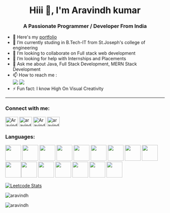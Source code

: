 <h1 align="center">Hiii 👋, I'm Aravindh kumar</h1>
<h3 align="center">A Passionate Programmer / Developer From India</h3>

- 🔭 Here's my [portfolio](https://aravindh2003.github.io/Portfolio/)                                                 
- 🌱 I’m currently studing in B.Tech-IT from St.Joseph's college of engineering
- 👯 I’m looking to collaborate on Full stack web development
- 🤔 I’m looking for help with Internships and Placements
- 💬 Ask me about Java, Full Stack Development, MERN Stack Development 
- 📫 How to reach me :
<br /> [<img src="https://img.shields.io/badge/Twitter-1DA1F2?style=for-the-badge&logo=twitter&logoColor=white" />](https://twitter.com/Aravindh_023) [<img src="https://img.shields.io/badge/LinkedIn-0077B5?style=for-the-badge&logo=linkedin&logoColor=white" />](https://www.linkedin.com/in/aravindh-kumar-239220237/)
- ⚡ Fun fact: I know  High On Visual Creativity

---
<h3 align="left">Connect with me:</h3>
<p align="left">
<a href="https://twitter.com/Aravindh_023" target="blank"><img align="center" src="https://raw.githubusercontent.com/rahuldkjain/github-profile-readme-generator/master/src/images/icons/Social/twitter.svg" alt="Aravindh_023" height="30" width="40" /></a>
<a href="https://www.linkedin.com/in/aravindh-kumar-239220237/" target="blank"><img align="center" src="https://raw.githubusercontent.com/rahuldkjain/github-profile-readme-generator/master/src/images/icons/Social/linked-in-alt.svg" alt="aravindh-kumar-239220237" height="30" width="40" /></a>
<a href="https://www.facebook.com/profile.php?id=100074407792386" target="blank"><img align="center" src="https://raw.githubusercontent.com/rahuldkjain/github-profile-readme-generator/master/src/images/icons/Social/facebook.svg" alt="Aravindh" height="30" width="40" /></a>
<a href="https://instagram.com/aravindh_s_11" target="blank"><img align="center" src="https://raw.githubusercontent.com/rahuldkjain/github-profile-readme-generator/master/src/images/icons/Social/instagram.svg" alt="aravindh_s_11" height="30" width="40" /></a>
</p>

<h3 align="left">Languages:</h3>
<p align="left"> <img height="50" width="50" src="https://img.icons8.com/color/48/000000/python.png" /> <img height="50" width="50" src="https://img.icons8.com/color/48/000000/c-programming.png" /> <img height="50" width="50" src="https://img.icons8.com/color/48/000000/c-plus-plus-logo.png" /> <img height="50" width="50" src="https://img.icons8.com/color/48/000000/java-coffee-cup-logo.png" /> <img height="50" width="50" src="https://img.icons8.com/color/48/000000/html-5.png" /> <img height="50" width="50" src="https://img.icons8.com/color/48/000000/css3.png" /> <img height="50" width="50" src="https://img.icons8.com/color/48/000000/sass.png"/> <img height="50" width="50" src="https://img.icons8.com/color/48/000000/bootstrap.png" />
<img height="50" width="50" src="https://img.icons8.com/color/48/000000/javascript.png"/><img height="50" width="50" src="https://img.icons8.com/color/48/000000/tensorflow.png"/><img height="50" width="50" src="https://img.icons8.com/fluent/48/000000/arduino.png"/> <img height="50" width="50" src="https://img.icons8.com/color/48/000000/react-native.png"/> <img height="50" width="50" src="https://img.icons8.com/color/48/000000/google-firebase-console.png"/> <img height="50" width="50" src="https://img.icons8.com/color/48/000000/mysql-logo.png"/> <img height="50" width="50" src="https://img.icons8.com/color/48/000000/mongodb.png"/> <img height="50" width="50" src="https://img.icons8.com/color/48/000000/nodejs.png"/> </p>

[![Leetcode Stats](https://leetcard.jacoblin.cool/Aravindh2003?ext=contest&theme=dark)](https://leetcode.com/u/Aravindh)
<p><img align="center" src="https://github-readme-stats.vercel.app/api/top-langs?username=Aravindh2003&show_icons=true&locale=en&include_all_commits=true&hide_border=true&theme=radical&layout=compact" alt="aravindh" /></p>

<p><img align="center" src="https://github-readme-streak-stats.herokuapp.com/?user=Aravindh&hide_border=true&theme=radical" alt="aravindh" /></p>
<!--
**Aravindh2003/Aravindh2003** is a ✨ _special_ ✨ repository because its `README.md` (this file) appears on your GitHub profile.

Here are some ideas to get you started:

- 🔭 I’m currently working on ...
- 🌱 I’m currently learning ...
- 👯 I’m looking to collaborate on ...
- 🤔 I’m looking for help with ...
- 💬 Ask me about ...
- 📫 How to reach me: ...
- 😄 Pronouns: ...
- ⚡ Fun fact: ...
-->
